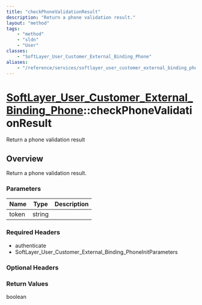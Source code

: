 ```yaml
---
title: "checkPhoneValidationResult"
description: "Return a phone validation result."
layout: "method"
tags:
    - "method"
    - "sldn"
    - "User"
classes:
    - "SoftLayer_User_Customer_External_Binding_Phone"
aliases:
    - "/reference/services/softlayer_user_customer_external_binding_phone/checkPhoneValidationResult"
---
```

# [SoftLayer_User_Customer_External_Binding_Phone](/reference/services/SoftLayer_User_Customer_External_Binding_Phone)::checkPhoneValidationResult

Return a phone validation result


## Overview 
Return a phone validation result. 

### Parameters 
|Name | Type | Description |
| --- | --- | --- |
|token| string| |


### Required Headers
* authenticate
* SoftLayer_User_Customer_External_Binding_PhoneInitParameters

### Optional Headers

### Return Values
boolean

